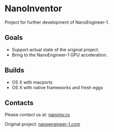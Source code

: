 NanoInventor
===============

Project for further development of NanoEngineer-1.

Goals
----------

 * Support actual state of the original project.
 * Bring to the NanoEngineer-1 GPU acceleration.

Builds
---------

 * OS X with macports
 * OS X with native frameworks and fresh eggs

Contacts
----------
Please contact us at: [nanoinv.ru](http://nanoinv.ru)

Original project: [nanoengineer-1.com](http://www.nanoengineer-1.com/content)
